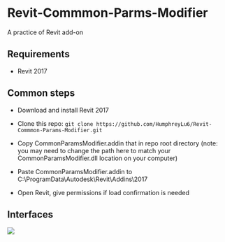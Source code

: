 # Revit-Commmon-Parms-Modifier

A practice of Revit add-on

## Requirements

* Revit 2017

## Common steps

* Download and install Revit 2017

* Clone this repo: `git clone https://github.com/HumphreyLu6/Revit-Commmon-Params-Modifier.git`

* Copy CommonParamsModifier.addin that in repo root directory (note: you may need to change the path here to match your CommonParamsModifier.dll location on your computer)

* Paste CommonParamsModifier.addin to C:\ProgramData\Autodesk\Revit\Addins\2017

* Open Revit, give permissions if load confirmation is needed

## Interfaces
![](Images/ScreenShot1.PNG)

